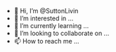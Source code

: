 - 👋 Hi, I’m @SuttonLivin
- 👀 I’m interested in ...
- 🌱 I’m currently learning ...
- 💞️ I’m looking to collaborate on ...
- 📫 How to reach me ...

<!---
SuttonLivin/SuttonLivin is a ✨ special ✨ repository because its `README.md` (this file) appears on your GitHub profile.
You can click the Preview link to take a look at your changes.
--->
